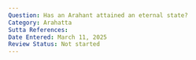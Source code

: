 ```yaml
---
Question: Has an Arahant attained an eternal state?
Category: Arahatta
Sutta References:
Date Entered: March 11, 2025
Review Status: Not started
---
```


